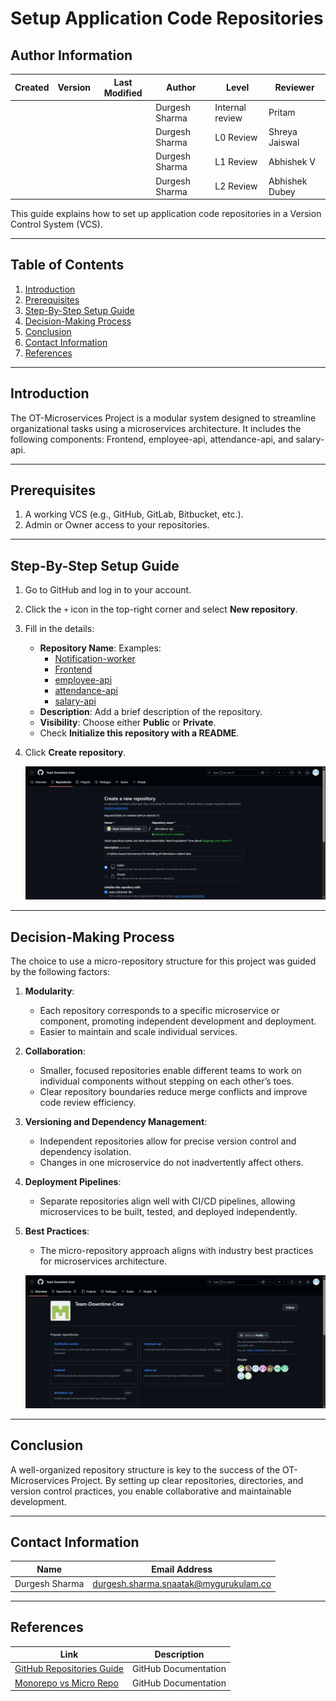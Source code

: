 # Setup Application Code Repositories

## Author Information

| **Created**       | **Version** | **Last Modified** | **Author**        | **Level**            | **Reviewer**         |
|--------------------|-------------|-------------------|-------------------|----------------------|----------------------|
|                    |             |                   | Durgesh Sharma    | Internal review      | Pritam               |
|                    |             |                   | Durgesh Sharma    | L0 Review            | Shreya Jaiswal       |
|                    |             |                   | Durgesh Sharma    | L1 Review            | Abhishek V           |
|                    |             |                   | Durgesh Sharma    | L2 Review            | Abhishek Dubey       |

This guide explains how to set up application code repositories in a Version Control System (VCS).

---

## Table of Contents

1. [Introduction](#introduction)
2. [Prerequisites](#prerequisites)
3. [Step-By-Step Setup Guide](#step-by-step-setup-guide)
4. [Decision-Making Process](#decision-making-process)
5. [Conclusion](#conclusion)
6. [Contact Information](#contact-information)
7. [References](#references)

---

## Introduction

The OT-Microservices Project is a modular system designed to streamline organizational tasks using a microservices architecture. It includes the following components: Frontend, employee-api, attendance-api, and salary-api.

---

## Prerequisites

1. A working VCS (e.g., GitHub, GitLab, Bitbucket, etc.).
2. Admin or Owner access to your repositories.

---

## Step-By-Step Setup Guide

1. Go to GitHub and log in to your account.
2. Click the `+` icon in the top-right corner and select **New repository**.
3. Fill in the details:
   - **Repository Name**: Examples:
     - [Notification-worker](https://github.com/Team-Downtime-Crew/Notification-worker)
     - [Frontend](https://github.com/Team-Downtime-Crew/frontend)
     - [employee-api](https://github.com/Team-Downtime-Crew/employee-api)
     - [attendance-api](https://github.com/Team-Downtime-Crew/attendance-api)
     - [salary-api](https://github.com/Team-Downtime-Crew/salary-api)
   - **Description**: Add a brief description of the repository.
   - **Visibility**: Choose either **Public** or **Private**.
   - Check **Initialize this repository with a README**.
4. Click **Create repository**.

   ![Screenshot 2024-12-01 at 10 13 27 PM](https://github.com/duggu7055/Snaatak/blob/main/imgs/Capture.PNG)

---

## Decision-Making Process

The choice to use a micro-repository structure for this project was guided by the following factors:

1. **Modularity**:
   - Each repository corresponds to a specific microservice or component, promoting independent development and deployment.
   - Easier to maintain and scale individual services.

2. **Collaboration**:
   - Smaller, focused repositories enable different teams to work on individual components without stepping on each other’s toes.
   - Clear repository boundaries reduce merge conflicts and improve code review efficiency.

3. **Versioning and Dependency Management**:
   - Independent repositories allow for precise version control and dependency isolation.
   - Changes in one microservice do not inadvertently affect others.

4. **Deployment Pipelines**:
   - Separate repositories align well with CI/CD pipelines, allowing microservices to be built, tested, and deployed independently.

5. **Best Practices**:
   - The micro-repository approach aligns with industry best practices for microservices architecture.

   ![Screenshot 2024-12-01 at 10 13 27 PM](https://github.com/duggu7055/Snaatak/blob/main/imgs/Capture1.PNG)

---

## Conclusion

A well-organized repository structure is key to the success of the OT-Microservices Project. By setting up clear repositories, directories, and version control practices, you enable collaborative and maintainable development.

---

## Contact Information

| **Name**           | **Email Address**                              |
|---------------------|-----------------------------------------------|
| Durgesh Sharma      | durgesh.sharma.snaatak@mygurukulam.co         |

---

## References

| **Link**                                                 | **Description**        |
|----------------------------------------------------------|------------------------|
| [GitHub Repositories Guide](https://docs.github.com/en/repositories) | GitHub Documentation |
| [Monorepo vs Micro Repo](https://github.com/snaatak-Downtime-Crew/Documentation/blob/main/vcs_design%20%2B%20poc/mono-micro%20repo/conclusion%20document/README.md) | GitHub Documentation |

